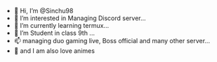 - 👋 Hi, I’m @Sinchu98
- 👀 I’m interested in Managing Discord server...
- 🌱 I’m currently learning termux...
- 💞️ I’m Student in class 9th ...
- 📫 managing duo gaming live, Boss official and many other server...
- 🤭 and I am also love animes 
<!---
Sinchu98/Sinchu98 is a ✨ special ✨ repository because its `README.md` (this file) appears on your GitHub profile.
You can click the Preview link to take a look at your changes.
--->
